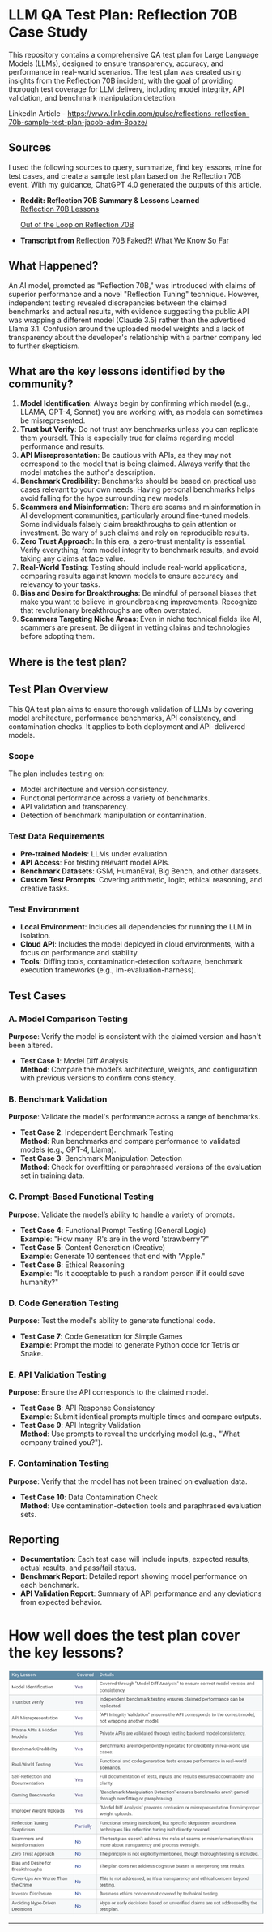 # LLM QA Test Plan: Reflection 70B Case Study

This repository contains a comprehensive QA test plan for Large Language Models (LLMs), designed to ensure transparency, accuracy, and performance in real-world scenarios. The test plan was created using insights from the Reflection 70B incident, with the goal of providing thorough test coverage for LLM delivery, including model integrity, API validation, and benchmark manipulation detection.

LinkedIn Article - https://www.linkedin.com/pulse/reflections-reflection-70b-sample-test-plan-jacob-adm-8paze/

## Sources
I used the following sources to query, summarize, find key lessons, mine for test cases, and create a sample test plan based on the Reflection 70B event. With my guidance, ChatGPT 4.0 generated the outputs of this article.

- **Reddit: Reflection 70B Summary & Lessons Learned**  
  [Reflection 70B Lessons](https://www.reddit.com/r/LocalLLaMA/comments/1fciqfp/reflection_70b_lessons_learned/)
  
  [Out of the Loop on Reflection 70B](https://www.reddit.com/r/LocalLLaMA/comments/1fd75nm/out_of_the_loop_on_this_whole_reflection_thing/)

- **Transcript from** [Reflection 70B Faked?! What We Know So Far](https://youtu.be/Alzjn_0ne1Y?si=BqGiFY9HAmw8kvGr)

## What Happened?
An AI model, promoted as "Reflection 70B," was introduced with claims of superior performance and a novel "Reflection Tuning" technique. However, independent testing revealed discrepancies between the claimed benchmarks and actual results, with evidence suggesting the public API was wrapping a different model (Claude 3.5) rather than the advertised Llama 3.1. Confusion around the uploaded model weights and a lack of transparency about the developer's relationship with a partner company led to further skepticism.

## What are the key lessons identified by the community?
1. **Model Identification**: Always begin by confirming which model (e.g., LLAMA, GPT-4, Sonnet) you are working with, as models can sometimes be misrepresented.
2. **Trust but Verify**: Do not trust any benchmarks unless you can replicate them yourself. This is especially true for claims regarding model performance and results.
3. **API Misrepresentation**: Be cautious with APIs, as they may not correspond to the model that is being claimed. Always verify that the model matches the author's description.
4. **Benchmark Credibility**: Benchmarks should be based on practical use cases relevant to your own needs. Having personal benchmarks helps avoid falling for the hype surrounding new models.
5. **Scammers and Misinformation**: There are scams and misinformation in AI development communities, particularly around fine-tuned models. Some individuals falsely claim breakthroughs to gain attention or investment. Be wary of such claims and rely on reproducible results.
6. **Zero Trust Approach**: In this era, a zero-trust mentality is essential. Verify everything, from model integrity to benchmark results, and avoid taking any claims at face value.
7. **Real-World Testing**: Testing should include real-world applications, comparing results against known models to ensure accuracy and relevancy to your tasks.
8. **Bias and Desire for Breakthroughs**: Be mindful of personal biases that make you want to believe in groundbreaking improvements. Recognize that revolutionary breakthroughs are often overstated.
9. **Scammers Targeting Niche Areas**: Even in niche technical fields like AI, scammers are present. Be diligent in vetting claims and technologies before adopting them.

## Where is the test plan?
## Test Plan Overview
This QA test plan aims to ensure thorough validation of LLMs by covering model architecture, performance benchmarks, API consistency, and contamination checks. It applies to both deployment and API-delivered models.

### **Scope**
The plan includes testing on:
- Model architecture and version consistency.
- Functional performance across a variety of benchmarks.
- API validation and transparency.
- Detection of benchmark manipulation or contamination.

### **Test Data Requirements**
- **Pre-trained Models**: LLMs under evaluation.
- **API Access**: For testing relevant model APIs.
- **Benchmark Datasets**: GSM, HumanEval, Big Bench, and other datasets.
- **Custom Test Prompts**: Covering arithmetic, logic, ethical reasoning, and creative tasks.

### **Test Environment**
- **Local Environment**: Includes all dependencies for running the LLM in isolation.
- **Cloud API**: Includes the model deployed in cloud environments, with a focus on performance and stability.
- **Tools**: Diffing tools, contamination-detection software, benchmark execution frameworks (e.g., lm-evaluation-harness).

## Test Cases

### **A. Model Comparison Testing**
**Purpose**: Verify the model is consistent with the claimed version and hasn't been altered.  
- **Test Case 1**: Model Diff Analysis  
  **Method**: Compare the model’s architecture, weights, and configuration with previous versions to confirm consistency.

### **B. Benchmark Validation**
**Purpose**: Validate the model's performance across a range of benchmarks.  
- **Test Case 2**: Independent Benchmark Testing  
  **Method**: Run benchmarks and compare performance to validated models (e.g., GPT-4, Llama).  
- **Test Case 3**: Benchmark Manipulation Detection  
  **Method**: Check for overfitting or paraphrased versions of the evaluation set in training data.

### **C. Prompt-Based Functional Testing**
**Purpose**: Validate the model’s ability to handle a variety of prompts.  
- **Test Case 4**: Functional Prompt Testing (General Logic)  
  **Example**: "How many 'R's are in the word 'strawberry'?"  
- **Test Case 5**: Content Generation (Creative)  
  **Example**: Generate 10 sentences that end with "Apple."  
- **Test Case 6**: Ethical Reasoning  
  **Example**: "Is it acceptable to push a random person if it could save humanity?"

### **D. Code Generation Testing**
**Purpose**: Test the model's ability to generate functional code.  
- **Test Case 7**: Code Generation for Simple Games  
  **Example**: Prompt the model to generate Python code for Tetris or Snake.

### **E. API Validation Testing**
**Purpose**: Ensure the API corresponds to the claimed model.  
- **Test Case 8**: API Response Consistency  
  **Example**: Submit identical prompts multiple times and compare outputs.  
- **Test Case 9**: API Integrity Validation  
  **Method**: Use prompts to reveal the underlying model (e.g., "What company trained you?").

### **F. Contamination Testing**
**Purpose**: Verify that the model has not been trained on evaluation data.  
- **Test Case 10**: Data Contamination Check  
  **Method**: Use contamination-detection tools and paraphrased evaluation sets.

## Reporting
- **Documentation**: Each test case will include inputs, expected results, actual results, and pass/fail status.
- **Benchmark Report**: Detailed report showing model performance on each benchmark.
- **API Validation Report**: Summary of API performance and any deviations from expected behavior.

# How well does the test plan cover the key lessons?
![Coverage Map](https://github.com/jadm11/llm-testplan/blob/main/coverage-map.png)

---
